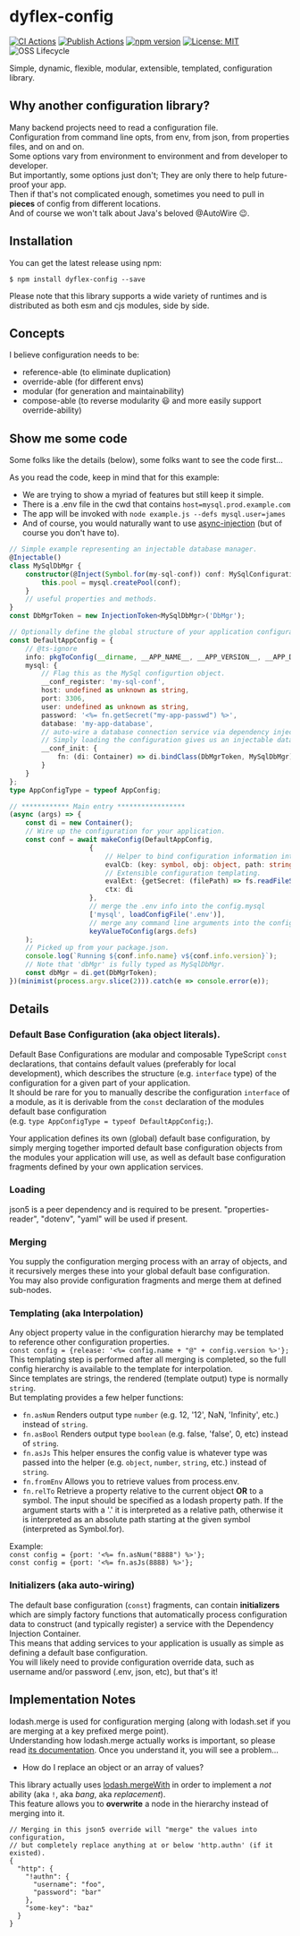 # dyflex-config
[![CI Actions](https://github.com/pcafstockf/dyflex-config/workflows/CI/badge.svg)](https://github.com/pcafstockf/dyflex-config/actions)
[![Publish Actions](https://github.com/pcafstockf/dyflex-config/workflows/NPM%20Publish/badge.svg)](https://github.com/pcafstockf/dyflex-config/actions)
[![npm version](https://badge.fury.io/js/dyflex-config.svg)](https://badge.fury.io/js/dyflex-config)
[![License: MIT](https://img.shields.io/badge/License-MIT-green.svg)](https://opensource.org/licenses/MIT)
![OSS Lifecycle](https://img.shields.io/osslifecycle/pcafstockf/dyflex-config.svg)

Simple, dynamic, flexible, modular, extensible, templated, configuration library.

## Why another configuration library?
Many backend projects need to read a configuration file.  
Configuration from command line opts, from env, from json, from properties files, and on and on.  
Some options vary from environment to environment and from developer to developer.  
But importantly, some options just don't; They are only there to help future-proof your app.  
Then if that's not complicated enough, sometimes you need to pull in **pieces** of config from different locations.  
And of course we won't talk about Java's beloved @AutoWire 😉.

## Installation
You can get the latest release using npm:
```
$ npm install dyflex-config --save
```
Please note that this library supports a wide variety of runtimes and is distributed as both esm and cjs modules, side by side.

## Concepts
I believe configuration needs to be:
* reference-able (to eliminate duplication)
* override-able (for different envs)
* modular (for generation and maintainability)
* compose-able (to reverse modularity 😃 and more easily support override-ability)

## Show me some code
Some folks like the details (below), some folks want to see the code first...

As you read the code, keep in mind that for this example:
* We are trying to show a myriad of features but still keep it simple.
* There is a .env file in the cwd that contains `host=mysql.prod.example.com`
* The app will be invoked with `node example.js --defs mysql.user=james`
* And of course, you would naturally want to use [async-injection](https://github.com/pcafstockf/async-injection/) (but of course you don't have to).

```typescript
// Simple example representing an injectable database manager.
@Injectable()
class MySqlDbMgr {
	constructor(@Inject(Symbol.for(my-sql-conf)) conf: MySqlConfiguration) {
		this.pool = mysql.createPool(conf);
	}
	// useful properties and methods.
}
const DbMgrToken = new InjectionToken<MySqlDbMgr>('DbMgr');

// Optionally define the global structure of your application configuration.
const DefaultAppConfig = {
	// @ts-ignore
	info: pkgToConfig(__dirname, __APP_NAME__, __APP_VERSION__, __APP_DESCRIPTION__),
	mysql: {
		// Flag this as the MySql configurtion object.
		__conf_register: 'my-sql-conf',
		host: undefined as unknown as string,
		port: 3306,
		user: undefined as unknown as string,
		password: '<%= fn.getSecret("my-app-passwd") %>',
		database: 'my-app-database',
        // auto-wire a database connection service via dependency injection.
        // Simply loading the configuration gives us an injectable database manager.
		__conf_init: {
			fn: (di: Container) => di.bindClass(DbMgrToken, MySqlDbMgr).asSingleton()
		}
	}
};
type AppConfigType = typeof AppConfig;

// ************ Main entry *****************
(async (args) => {
	const di = new Container();
	// Wire up the configuration for your application.
	const conf = await makeConfig(DefaultAppConfig, 
                    {
                        // Helper to bind configuration information into dependency injeciton.
                        evalCb: (key: symbol, obj: object, path: string[]) => di.bindConstant(key, obj),
                        // Extensible configuration templating.
                        evalExt: {getSecret: (filePath) => fs.readFileSync(filePath, 'utf-8').trim()},
                        ctx: di
                    },
                    // merge the .env info into the config.mysql
                    ['mysql', loadConfigFile('.env')],
                    // merge any command line arguments into the configuration.
                    keyValueToConfig(args.defs)
	);
	// Picked up from your package.json.
	console.log(`Running ${conf.info.name} v${conf.info.version}`);
	// Note that 'dbMgr' is fully typed as MySqlDbMgr.
	const dbMgr = di.get(DbMgrToken);   
})(minimist(process.argv.slice(2))).catch(e => console.error(e));
```

## Details

### Default Base Configuration (aka object literals).

Default Base Configurations are modular and composable TypeScript `const` declarations, that contains default values (preferably for local development), 
which describes the structure (e.g. `interface` type) of the configuration for a given part of your application.  
It should be rare for you to manually describe the configuration `interface` of a module, as it is
derivable from the `const` declaration of the modules default base configuration  
(e.g. `type AppConfigType = typeof DefaultAppConfig;`).

Your application defines its own (global) default base configuration, by simply merging together imported
default base configuration objects from the modules your application will use, as well as default base configuration
fragments defined by your own application services.

### Loading
json5 is a peer dependency and is required to be present.
"properties-reader", "dotenv", "yaml" will be used if present.

### Merging

You supply the configuration merging process with an array of objects, and it recursively merges these into your global default base configuration.  
You may also provide configuration fragments and merge them at defined sub-nodes.

### Templating (aka Interpolation)

Any object property value in the configuration hierarchy may be templated to reference other configuration properties.  
`const config = {release: '<%= config.name + "@" + config.version %>'};`    
This templating step is performed after all merging is completed,
so the full config hierarchy is available to the template for interpolation.  
Since templates are strings, the rendered (template output) type is normally `string`.  
But templating provides a few helper functions:
* `fn.asNum` Renders output type `number` (e.g. 12, '12', NaN, 'Infinity', etc.) instead of `string`.
* `fn.asBool` Renders output type `boolean` (e.g. false, 'false', 0, etc) instead of `string`.
* `fn.asJs` This helper ensures the config value is whatever type was passed into the helper (e.g. `object`, `number`, `string`, etc.) instead of `string`.
* `fn.fromEnv` Allows you to retrieve values from process.env.
* `fn.relTo` Retrieve a property relative to the current object **OR** to a symbol. 
  The input should be specified as a lodash property path. 
  If the argument starts with a '.' it is interpreted as a relative path, 
  otherwise it is interpreted as an absolute path starting at the given symbol (interpreted as Symbol.for).

Example:  
`const config = {port: '<%= fn.asNum("8888") %>'};`  
`const config = {port: '<%= fn.asJs(8888) %>'};`

### Initializers (aka auto-wiring)

The default base configuration (`const`) fragments, can contain **initializers** which are simply factory functions that
automatically process configuration data to construct (and typically register) a service with the Dependency Injection Container.  
This means that adding services to your application is usually as simple as defining a default base configuration.  
You will likely need to provide configuration override data, such as username and/or password (.env, json, etc), but that's it!

## Implementation Notes
lodash.merge is used for configuration merging (along with lodash.set if you are merging at a key prefixed merge point).  
Understanding how lodash.merge actually works is important, so please read [its documentation](https://lodash.com/docs/#merge).  Once you understand it,
you will see a problem...
* How do I replace an object or an array of values?

This library actually uses [lodash.mergeWith](https://lodash.com/docs/#mergeWith) in order to implement a _not_ ability (aka `!`, aka _bang_, aka _replacement_).  
This feature allows you to **overwrite** a node in the hierarchy instead of merging into it.
```json5
// Merging in this json5 override will "merge" the values into configuration,
// but completely replace anything at or below 'http.authn' (if it existed).
{
  "http": {
    "!authn": {
      "username": "foo",
      "password": "bar"
    },
    "some-key": "baz"
  }
}
```
